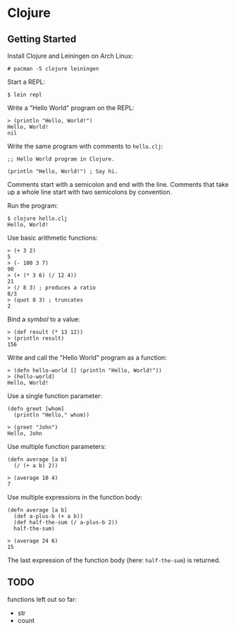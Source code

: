# Clojure

## Getting Started

Install Clojure and Leiningen on Arch Linux:

    # pacman -S clojure leiningen

Start a REPL:

    $ lein repl

Write a "Hello World" program on the REPL:

    > (println "Hello, World!")
    Hello, World!
    nil

Write the same program with comments to `hello.clj`:

    ;; Hello World program in Clojure.

    (println "Hello, World!") ; Say hi.

Comments start with a semicolon and end with the line. Comments that take up a
whole line start with two semicolons by convention.

Run the program:

    $ clojure hello.clj
    Hello, World!

Use basic arithmetic functions:

    > (+ 3 2)
    5
    > (- 100 3 7)
    90
    > (+ (* 3 6) (/ 12 4))
    21
    > (/ 8 3) ; produces a ratio
    8/3
    > (quot 8 3) ; truncates
    2

Bind a _symbol_ to a value:

    > (def result (* 13 12))
    > (println result)
    156

Write and call the "Hello World" program as a function:

    > (defn hello-world [] (println "Hello, World!"))
    > (hello-world)
    Hello, World!

Use a single function parameter:

    (defn greet [whom]
      (println "Hello," whom))

    > (greet "John")
    Hello, John

Use multiple function parameters:

    (defn average [a b]
      (/ (+ a b) 2))

    > (average 10 4)
    7

Use multiple expressions in the function body:

    (defn average [a b]
      (def a-plus-b (+ a b))
      (def half-the-sum (/ a-plus-b 2))
      half-the-sum)

    > (average 24 6)
    15

The last expression of the function body (here: `half-the-sum`) is returned.
    

## TODO

functions left out so far:

- str
- count

